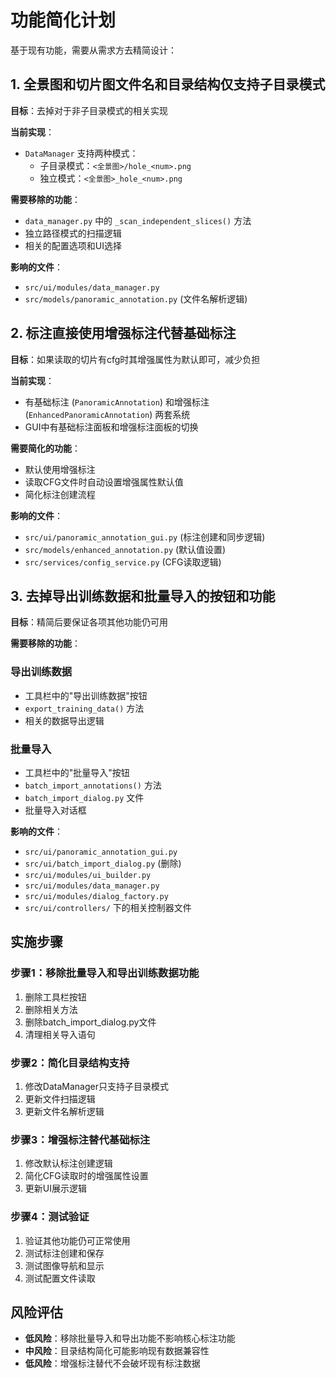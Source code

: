 # 功能简化计划

基于现有功能，需要从需求方去精简设计：

## 1. 全景图和切片图文件名和目录结构仅支持子目录模式

**目标**：去掉对于非子目录模式的相关实现

**当前实现**：
- `DataManager` 支持两种模式：
  - 子目录模式：`<全景图>/hole_<num>.png`
  - 独立模式：`<全景图>_hole_<num>.png`

**需要移除的功能**：
- `data_manager.py` 中的 `_scan_independent_slices()` 方法
- 独立路径模式的扫描逻辑
- 相关的配置选项和UI选择

**影响的文件**：
- `src/ui/modules/data_manager.py`
- `src/models/panoramic_annotation.py` (文件名解析逻辑)

## 2. 标注直接使用增强标注代替基础标注

**目标**：如果读取的切片有cfg时其增强属性为默认即可，减少负担

**当前实现**：
- 有基础标注 (`PanoramicAnnotation`) 和增强标注 (`EnhancedPanoramicAnnotation`) 两套系统
- GUI中有基础标注面板和增强标注面板的切换

**需要简化的功能**：
- 默认使用增强标注
- 读取CFG文件时自动设置增强属性默认值
- 简化标注创建流程

**影响的文件**：
- `src/ui/panoramic_annotation_gui.py` (标注创建和同步逻辑)
- `src/models/enhanced_annotation.py` (默认值设置)
- `src/services/config_service.py` (CFG读取逻辑)

## 3. 去掉导出训练数据和批量导入的按钮和功能

**目标**：精简后要保证各项其他功能仍可用

**需要移除的功能**：

### 导出训练数据
- 工具栏中的"导出训练数据"按钮
- `export_training_data()` 方法
- 相关的数据导出逻辑

### 批量导入
- 工具栏中的"批量导入"按钮
- `batch_import_annotations()` 方法
- `batch_import_dialog.py` 文件
- 批量导入对话框

**影响的文件**：
- `src/ui/panoramic_annotation_gui.py`
- `src/ui/batch_import_dialog.py` (删除)
- `src/ui/modules/ui_builder.py`
- `src/ui/modules/data_manager.py`
- `src/ui/modules/dialog_factory.py`
- `src/ui/controllers/` 下的相关控制器文件

## 实施步骤

### 步骤1：移除批量导入和导出训练数据功能
1. 删除工具栏按钮
2. 删除相关方法
3. 删除batch_import_dialog.py文件
4. 清理相关导入语句

### 步骤2：简化目录结构支持
1. 修改DataManager只支持子目录模式
2. 更新文件扫描逻辑
3. 更新文件名解析逻辑

### 步骤3：增强标注替代基础标注
1. 修改默认标注创建逻辑
2. 简化CFG读取时的增强属性设置
3. 更新UI展示逻辑

### 步骤4：测试验证
1. 验证其他功能仍可正常使用
2. 测试标注创建和保存
3. 测试图像导航和显示
4. 测试配置文件读取

## 风险评估

- **低风险**：移除批量导入和导出功能不影响核心标注功能
- **中风险**：目录结构简化可能影响现有数据兼容性
- **低风险**：增强标注替代不会破坏现有标注数据
